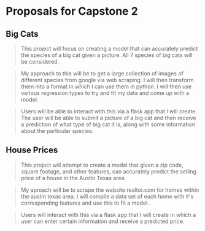 # Proposals for Capstone 2

## Big Cats
>This project will focus on creating a model that can accurately predict the species of a big cat given a picture. All 7 species of big cats will be considered.

>My approach to this will be to get a large collection of images of different species from google via web scraping. I will then transform them into a format in which I can use them in python. I will then use various regression types to try and fit my data and come up with a model.

>Users will be able to interact with this via a flask app that I will create. The user will be able to submit a picture of a big cat and then receive a prediction of what type of big cat it is, along with some information about the particular species.

## House Prices
> This project will attempt to create a model that given a zip code, square footage, and other features, can accurately predict the selling price of a house in the Austin Texas area.

>My aproach will be to scrape the website realtor.com for homes within the austin texas area. I will compile a data set of each home with it's corresponding features and use this to fit a model. 

>Users will interact with this via a flask app that I will create in which a user can enter certain information and receive a predicted price.

